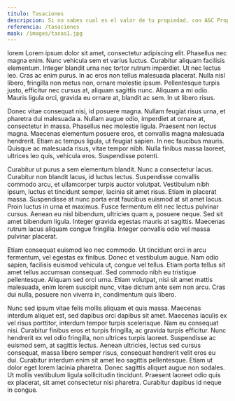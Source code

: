 ```yaml
---
titulo: Tasaciones
descripcion: Si no sabes cual es el valor de tu propiedad, con A&C Propiedades no tendra que preocuparte, realizamos tasaciones de propiedades de forma completamente presencial. Valorizamos tu casa por el sector, materiales, anexos y muchas otras variables que online seria muy dificil de revisar con nosotros tendras un contacto directo y fisico.
referencia: /tasaciones
mask: /images/tasas1.jpg
---
```

lorem Lorem ipsum dolor sit amet, consectetur adipiscing elit. Phasellus nec magna enim. Nunc vehicula sem et varius luctus. Curabitur aliquam facilisis elementum. Integer blandit urna nec tortor rutrum imperdiet. Ut nec lectus leo. Cras ac enim purus. In ac eros non tellus malesuada placerat. Nulla nisl libero, fringilla non metus non, ornare molestie ipsum. Pellentesque turpis justo, efficitur nec cursus at, aliquam sagittis nunc. Aliquam a mi odio. Mauris ligula orci, gravida eu ornare at, blandit ac sem. In ut libero risus.

Donec vitae consequat nisi, id posuere magna. Nullam feugiat risus urna, et pharetra dui malesuada a. Nullam augue odio, imperdiet at ornare at, consectetur in massa. Phasellus nec molestie ligula. Praesent non lectus magna. Maecenas elementum posuere eros, et convallis magna malesuada hendrerit. Etiam ac tempus ligula, ut feugiat sapien. In nec faucibus mauris. Quisque ac malesuada risus, vitae tempor nibh. Nulla finibus massa laoreet, ultrices leo quis, vehicula eros. Suspendisse potenti.

Curabitur ut purus a sem elementum blandit. Nunc a consectetur lacus. Curabitur non blandit lacus, id luctus lectus. Suspendisse convallis commodo arcu, et ullamcorper turpis auctor volutpat. Vestibulum nibh ipsum, luctus et tincidunt semper, lacinia sit amet risus. Etiam in placerat massa. Suspendisse at nunc porta erat faucibus euismod at sit amet lacus. Proin luctus in urna et maximus. Fusce fermentum elit nec lectus pulvinar cursus. Aenean eu nisl bibendum, ultricies quam a, posuere neque. Sed sit amet bibendum ligula. Integer gravida egestas mauris at sagittis. Maecenas rutrum lacus aliquam congue fringilla. Integer convallis odio vel massa pulvinar placerat.

Etiam consequat euismod leo nec commodo. Ut tincidunt orci in arcu fermentum, vel egestas ex finibus. Donec et vestibulum augue. Nam odio sapien, facilisis euismod vehicula ut, congue vel tellus. Etiam porta tellus sit amet tellus accumsan consequat. Sed commodo nibh eu tristique pellentesque. Aliquam sed orci urna. Etiam volutpat, nisi sit amet mattis malesuada, enim lorem suscipit nunc, vitae dictum ante sem non arcu. Cras dui nulla, posuere non viverra in, condimentum quis libero.

Nunc sed ipsum vitae felis mollis aliquam et quis massa. Maecenas interdum aliquet est, sed dapibus orci dapibus sit amet. Maecenas iaculis ex vel risus porttitor, interdum tempor turpis scelerisque. Nam eu consequat nisi. Curabitur finibus eros et turpis fringilla, ac gravida turpis efficitur. Nunc hendrerit ex vel odio fringilla, non ultrices turpis laoreet. Suspendisse ac euismod sem, at sagittis lectus. Aenean ultricies, lectus sed cursus consequat, massa libero semper risus, consequat hendrerit velit eros eu dui. Curabitur interdum enim sit amet leo sagittis pellentesque. Etiam ut dolor eget lorem lacinia pharetra. Donec sagittis aliquet augue non sodales. Ut mollis vestibulum ligula sollicitudin tincidunt. Praesent laoreet odio quis ex placerat, sit amet consectetur nisi pharetra. Curabitur dapibus id neque in congue.